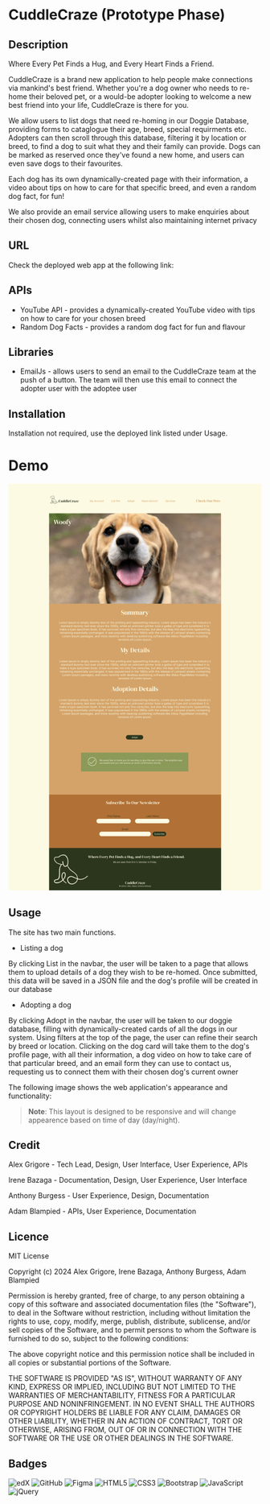 # CuddleCraze (Prototype Phase)

## Description

Where Every Pet Finds a Hug, and Every Heart Finds a Friend.

CuddleCraze is a brand new application to help people make connections via mankind's best friend. Whether you're a dog owner who needs to re-home their beloved pet, or a would-be adopter looking to welcome a new best friend into your life, CuddleCraze is there for you.

We allow users to list dogs that need re-homing in our Doggie Database, providing forms to cataglogue their age, breed, special requirments etc. Adopters can then scroll through this database, filtering it by location or breed, to find a dog to suit what they and their family can provide. Dogs can be marked as reserved once they've found a new home, and users can even save dogs to their favourites.

Each dog has its own dynamically-created page with their information, a video about tips on how to care for that specific breed, and even a random dog fact, for fun!

We also provide an email service allowing users to make enquiries about their chosen dog, connecting users whilst also maintaining internet privacy

## URL

Check the deployed web app at the following link:

## APIs

- YouTube API - provides a dynamically-created YouTube video with tips on how to care for your chosen breed
- Random Dog Facts - provides a random dog fact for fun and flavour

## Libraries

- EmailJs - allows users to send an email to the CuddleCraze team at the push of a button. The team will then use this email to connect the adopter user with the adoptee user

## Installation

Installation not required, use the deployed link listed under Usage.

# Demo

![Pre-production demo of pet page.](./public/demo/demo-1.png)

## Usage

The site has two main functions.

- Listing a dog

By clicking List in the navbar, the user will be taken to a page that allows them to upload details of a dog they wish to be re-homed. Once submitted, this data will be saved in a JSON file and the dog's profile will be created in our database

- Adopting a dog

By clicking Adopt in the navbar, the user will be taken to our doggie database, filling with dynamically-created cards of all the dogs in our system. Using filters at the top of the page, the user can refine their search by breed or location. Clicking on the dog card will take them to the dog's profile page, with all their information, a dog video on how to take care of that particular breed, and an email form they can use to contact us, requesting us to connect them with their chosen dog's current owner

The following image shows the web application's appearance and functionality:

> **Note**: This layout is designed to be responsive and will change appearence based on time of day (day/night).

## Credit

Alex Grigore - Tech Lead, Design, User Interface, User Experience, APIs

Irene Bazaga - Documentation, Design, User Experience, User Interface

Anthony Burgess - User Experience, Design, Documentation

Adam Blampied - APIs, User Experience, Documentation

## Licence

MIT License

Copyright (c) 2024 Alex Grigore, Irene Bazaga, Anthony Burgess, Adam Blampied

Permission is hereby granted, free of charge, to any person obtaining a copy
of this software and associated documentation files (the "Software"), to deal
in the Software without restriction, including without limitation the rights
to use, copy, modify, merge, publish, distribute, sublicense, and/or sell
copies of the Software, and to permit persons to whom the Software is
furnished to do so, subject to the following conditions:

The above copyright notice and this permission notice shall be included in all
copies or substantial portions of the Software.

THE SOFTWARE IS PROVIDED "AS IS", WITHOUT WARRANTY OF ANY KIND, EXPRESS OR
IMPLIED, INCLUDING BUT NOT LIMITED TO THE WARRANTIES OF MERCHANTABILITY,
FITNESS FOR A PARTICULAR PURPOSE AND NONINFRINGEMENT. IN NO EVENT SHALL THE
AUTHORS OR COPYRIGHT HOLDERS BE LIABLE FOR ANY CLAIM, DAMAGES OR OTHER
LIABILITY, WHETHER IN AN ACTION OF CONTRACT, TORT OR OTHERWISE, ARISING FROM,
OUT OF OR IN CONNECTION WITH THE SOFTWARE OR THE USE OR OTHER DEALINGS IN THE
SOFTWARE.

## Badges

![edX](https://img.shields.io/badge/edX-%2302262B.svg?style=for-the-badge&logo=edX&logoColor=white)
![GitHub](https://img.shields.io/badge/github-%23121011.svg?style=for-the-badge&logo=github&logoColor=white)
![Figma](https://img.shields.io/badge/figma-%23F24E1E.svg?style=for-the-badge&logo=figma&logoColor=white)
![HTML5](https://img.shields.io/badge/html5-%23E34F26.svg?style=for-the-badge&logo=html5&logoColor=white)
![CSS3](https://img.shields.io/badge/css3-%231572B6.svg?style=for-the-badge&logo=css3&logoColor=white)
![Bootstrap](https://img.shields.io/badge/bootstrap-%238511FA.svg?style=for-the-badge&logo=bootstrap&logoColor=white)
![JavaScript](https://img.shields.io/badge/javascript-%23323330.svg?style=for-the-badge&logo=javascript&logoColor=%23F7DF1E)
![jQuery](https://img.shields.io/badge/jquery-%230769AD.svg?style=for-the-badge&logo=jquery&logoColor=white)
